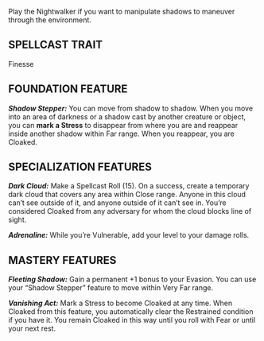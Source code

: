 Play the Nightwalker if you want to manipulate shadows to maneuver through the environment.

## SPELLCAST TRAIT

Finesse

## FOUNDATION FEATURE

***Shadow Stepper:*** You can move from shadow to shadow. When you move into an area of darkness or a shadow cast by another creature or object, you can **mark a Stress** to disappear from where you are and reappear inside another shadow within Far range. When you reappear, you are Cloaked.

## SPECIALIZATION FEATURES

***Dark Cloud:*** Make a Spellcast Roll (15). On a success, create a temporary dark cloud that covers any area within Close range. Anyone in this cloud can’t see outside of it, and anyone outside of it can’t see in. You’re considered Cloaked from any adversary for whom the cloud blocks line of sight.

***Adrenaline:*** While you’re Vulnerable, add your level to your damage rolls.

## MASTERY FEATURES

***Fleeting Shadow:*** Gain a permanent +1 bonus to your Evasion. You can use your “Shadow Stepper” feature to move within Very Far range.

***Vanishing Act:*** Mark a Stress to become Cloaked at any time. When Cloaked from this feature, you automatically clear the Restrained condition if you have it. You remain Cloaked in this way until you roll with Fear or until your next rest.
